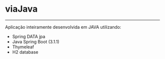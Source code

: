 # viaJava
---
Aplicação inteiramente desenvolvida em JAVA utilizando:
* Spring DATA jpa
* Java Spring Boot (3.1.1)
* Thymeleaf
* H2 database
